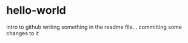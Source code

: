 # hello-world
intro to github
writing something in the readme file... committing some changes to it
